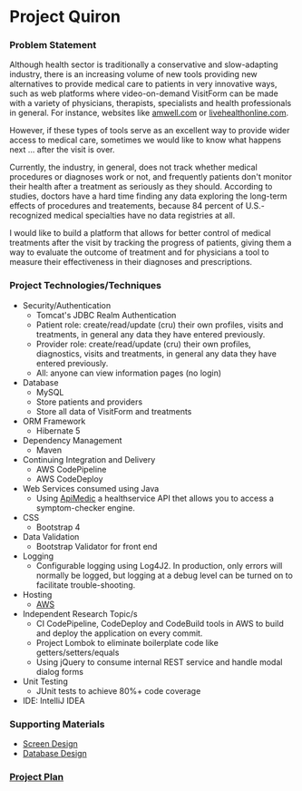# Project Quiron

### Problem Statement
Although health sector is traditionally a conservative and slow-adapting industry, there is an increasing volume of new tools providing new alternatives to provide medical care to patients in very innovative ways, such as web platforms where video-on-demand VisitForm can be made with a variety of physicians, therapists, specialists and health professionals in general. For instance, websites like [amwell.com](https://www.amwell.com) or [livehealthonline.com](https://www.livehealthonline.com).

However, if these types of tools serve as an excellent way to provide wider access to medical care, sometimes we would like to know what happens next ... after the visit is over.

Currently, the industry, in general, does not track whether medical procedures or diagnoses work or not, and frequently patients don't monitor their health after a treatment as seriously as they should.
According to studies, doctors have a hard time finding any data exploring the long-term effects of procedures and treatements, because 84 percent of U.S.-recognized medical specialties have no data registries at all.

I would like to build a platform that allows for better control of medical treatments after the visit by tracking the progress of patients, giving them a way to evaluate the outcome of treatment and for physicians a tool to measure their effectiveness in their diagnoses and prescriptions.

### Project Technologies/Techniques
* Security/Authentication
    * Tomcat's JDBC Realm Authentication
    * Patient role: create/read/update (cru) their own profiles, visits and treatments, in general any data they have entered previously.
    * Provider role: create/read/update (cru) their own profiles, diagnostics, visits and treatments, in general any data they have entered previously.
    * All: anyone can view information pages (no login)
* Database
    * MySQL
    * Store patients and providers
    * Store all data of VisitForm and treatments
* ORM Framework
    * Hibernate 5
* Dependency Management
    * Maven
* Continuing Integration and Delivery
    * AWS CodePipeline
    * AWS CodeDeploy
* Web Services consumed using Java
    * Using [ApiMedic](https://apimedic.com/) a healthservice API thet allows you to access a symptom-checker engine.
* CSS
    * Bootstrap 4
* Data Validation
    * Bootstrap Validator for front end
* Logging
    * Configurable logging using Log4J2. In production, only errors will normally be logged, but logging at a debug level can be turned on to facilitate trouble-shooting.
* Hosting
    * [AWS](http://18.191.31.27:8080/quiron)
* Independent Research Topic/s
    * CI CodePipeline, CodeDeploy and CodeBuild tools in AWS to build and deploy the application on every commit.
    * Project Lombok to eliminate boilerplate code like getters/setters/equals
    * Using jQuery to consume internal REST service and handle modal dialog forms
* Unit Testing
    * JUnit tests to achieve 80%+ code coverage
* IDE: IntelliJ IDEA

### Supporting Materials
* [Screen Design](docs/design/Screens.md)
* [Database Design](db/erd/ERDProjectQuiron.png)

### [Project Plan](PROJECTPLAN.md)


